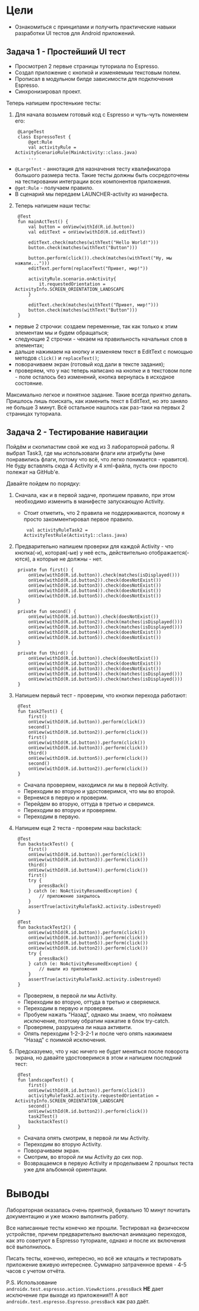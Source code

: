# Цели

- Ознакомиться с принципами и получить практические навыки разработки UI тестов для Android приложений.

## Задача 1 - Простейший UI тест

- Просмотрел 2 первые страницы туториала по Espresso.
- Создал приложение с кнопкой и изменяемым текстовым полем.
- Прописал в модульном билде зависимости для подключения Espresso.
- Синхронизировал проект.

Теперь напишем простенькие тесты:
1. Для начала возьмем готовый код с Espresso и чуть-чуть поменяем его:

        @LargeTest
        class EspressoTest {
            @get:Rule
            val activityRule = ActivityScenarioRule(MainActivity::class.java)
            ...
  - `@LargeTest` - аннотация для назначения тесту квалификатора большого размера теста. Такие тесты должны быть сосредоточены на тестировании интеграции всех компонентов приложения.
  - `@get:Rule` - получаем правило.
  - В сценарий мы передаем LAUNCHER-activity из манифеста.
2. Теперь напишем наши тесты:

        @Test
        fun mainActTest() {
            val button = onView(withId(R.id.button))
            val editText = onView(withId(R.id.editText))

            editText.check(matches(withText("Hello World!")))
            button.check(matches(withText("Button")))

            button.perform(click()).check(matches(withText("Ну, мы нажали...")))
            editText.perform(replaceText("Привет, мир!"))

            activityRule.scenario.onActivity{
                it.requestedOrientation = ActivityInfo.SCREEN_ORIENTATION_LANDSCAPE
            }

            editText.check(matches(withText("Привет, мир!")))
            button.check(matches(withText("Button")))
        }
  - первые 2 строчки: создаем переменные, так как только к этим элементам мы и будем обращаться;
  - следующие 2 строчки - чекаем на правильность начальных слов в элементах;
  - дальше нажимаем на кнопку и изменяем текст в EditText с помощью методов `click()` и `replaceText()`;
  - поворачиваем экран (готовый код дали в тексте задания);
  - проверяем, что у нас теперь написано на кнопке и в текстовом поле - поле осталось без изменений, кнопка вернулась в исходное состояние.

Максимально легкое и понятное задание. Такие всегда приятно делать. Пришлось лишь поискать, как изменить текст в EditText, но это заняло не больше 3 минут. Всё остальное нашлось как раз-таки на первых 2 страницах туториала.

## Задача 2 - Тестирование навигации

Пойдём и скопипастим свой же код из 3 лабораторной работы. Я выбрал Task3, где мы использовали флаги или атрибуты (мне понравились флаги, потому что всё, что легко понимается - нравится). Не буду вставлять сюда 4 Activity и 4 xml-файла, пусть они просто полежат на GitHub'e.

Давайте пойдем по порядку:
1. Сначала, как и в первой задаче, пропишем правило, при этом необходимо изменить в манифесте запускающую Activity.
   - Стоит отметить, что 2 правила не поддерживаются, поэтому я просто закомментировал первое правило.

          val activityRuleTask2 = ActivityTestRule(Activity1::class.java)
2. Предварительно напишем проверки для каждой Activity - что кнопка(-и), которая(-ые) у неё есть, действительно отображается(-ются), а которые не должны - нет.

        private fun first() {
            onView(withId(R.id.button)).check(matches(isDisplayed()))
            onView(withId(R.id.button2)).check(doesNotExist())
            onView(withId(R.id.button3)).check(doesNotExist())
            onView(withId(R.id.button4)).check(doesNotExist())
            onView(withId(R.id.button5)).check(doesNotExist())
        }

        private fun second() {
            onView(withId(R.id.button)).check(doesNotExist())
            onView(withId(R.id.button2)).check(matches(isDisplayed()))
            onView(withId(R.id.button3)).check(matches(isDisplayed()))
            onView(withId(R.id.button4)).check(doesNotExist())
            onView(withId(R.id.button5)).check(doesNotExist())
        }

        private fun third() {
            onView(withId(R.id.button)).check(doesNotExist())
            onView(withId(R.id.button2)).check(doesNotExist())
            onView(withId(R.id.button3)).check(doesNotExist())
            onView(withId(R.id.button4)).check(matches(isDisplayed()))
            onView(withId(R.id.button5)).check(matches(isDisplayed()))
        }
3. Напишем первый тест - проверим, что кнопки перехода работают:

        @Test
        fun task2Test() {
            first()
            onView(withId(R.id.button)).perform(click())
            second()
            onView(withId(R.id.button2)).perform(click())
            first()
            onView(withId(R.id.button)).perform(click())
            onView(withId(R.id.button3)).perform(click())
            third()
            onView(withId(R.id.button5)).perform(click())
            second()
            onView(withId(R.id.button2)).perform(click())
        }
   - Сначала проверяем, находимся ли мы в первой Activity.
   - Переходим во вторую и удостоверимся, что мы во второй.
   - Вернемся в первую и проверим.
   - Перейдем во вторую, оттуда в третью и сверимся.
   - Переходим во вторую и проверяем.
   - Переходим в первую.
4. Напишем еще 2 теста - проверим наш backstack:

        @Test
        fun backstackTest() {
            first()
            onView(withId(R.id.button)).perform(click())
            onView(withId(R.id.button3)).perform(click())
            third()
            onView(withId(R.id.button4)).perform(click())
            first()
            try {
                pressBack()
            } catch (e: NoActivityResumedException) {
                // приложение закрылось
            }
            assertTrue(activityRuleTask2.activity.isDestroyed)
        }

        @Test
        fun backstackTest2() {
            onView(withId(R.id.button)).perform(click())
            onView(withId(R.id.button3)).perform(click())
            onView(withId(R.id.button5)).perform(click())
            onView(withId(R.id.button2)).perform(click())
            try {
                pressBack()
            } catch (e: NoActivityResumedException) {
                // вышли из приложения
            }
            assertTrue(activityRuleTask2.activity.isDestroyed)
        }

   - Проверяем, в первой ли мы Activity.
   - Переходим во вторую, оттуда в третью и сверяемся.
   - Переходим в первую и проверяем.
   - Пробуем нажать "Назад", однако мы знаем, что поймаем исключение, поэтому обратим нажатие в блок try-catch.
   - Проверяем, разрушена ли наша активити.
   - Опять переходим 1-2-3-2-1 и после чего опять нажимаем "Назад" с поимкой исключения.
5. Предсказуемо, что у нас ничего не будет меняться после поворота экрана, но давайте удостоверимся в этом и напишем последний тест:

        @Test
        fun landscapeTest() {
            first()
            onView(withId(R.id.button)).perform(click())
            activityRuleTask2.activity.requestedOrientation = ActivityInfo.SCREEN_ORIENTATION_LANDSCAPE
            second()
            onView(withId(R.id.button2)).perform(click())
            task2Test()
            backstackTest()
        }

   - Сначала опять смотрим, в первой ли мы Activity.
   - Переходим во вторую Activity.
   - Поворачиваем экран.
   - Смотрим, во второй ли мы Activity до сих пор.
   - Возвращаемся в первую Activity и проделываем 2 прошлых теста уже для альбомной ориентации.

# Выводы

Лабораторная оказалась очень приятной, буквально 10 минут почитать документацию и уже можно выполнить работу.

Все написанные тесты конечно же прошли. Тестировал на физическом устройстве, причем предварительно выключал анимацию переходов, как это советуют в Espresso туториале, однако и после их включения всё выполнилось.

Писать тесты, конечно, интересно, но всё же клацать и тестировать приложение вживую интереснее. Суммарно затраченное время - 4-5 часов с учетом отчёта. 

P.S. Использование `androidx.test.espresso.action.ViewActions.pressBack` **НЕ** дает исключение при выходе из приложения!!!
А вот `androidx.test.espresso.Espresso.pressBack` как раз даёт.